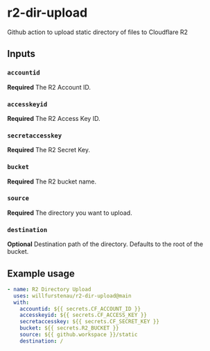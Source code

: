 # r2-dir-upload
Github action to upload static directory of files to Cloudflare R2

## Inputs

### `accountid`

**Required** The R2 Account ID.

### `accesskeyid`

**Required** The R2 Access Key ID.

### `secretaccesskey`

**Required** The R2 Secret Key.

### `bucket`
**Required** The R2 bucket name.

### `source`

**Required** The directory you want to upload.

### `destination`

**Optional** Destination path of the directory. Defaults to the root of the bucket.

## Example usage
```yaml
- name: R2 Directory Upload
  uses: willfurstenau/r2-dir-upload@main
  with:
    accountid: ${{ secrets.CF_ACCOUNT_ID }}
    accesskeyid: ${{ secrets.CF_ACCESS_KEY }}
    secretaccesskey: ${{ secrets.CF_SECRET_KEY }}
    bucket: ${{ secrets.R2_BUCKET }}
    source: ${{ github.workspace }}/static
    destination: /
```